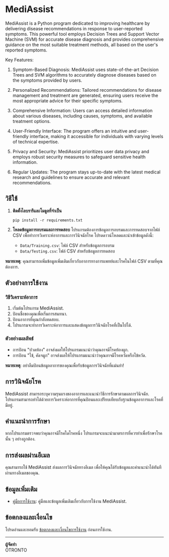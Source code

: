 # MediAssist

MediAssist is a Python program dedicated to improving healthcare by delivering disease recommendations in response to user-reported symptoms. This powerful tool employs Decision Trees and Support Vector Machine (SVM) for accurate disease diagnosis and provides comprehensive guidance on the most suitable treatment methods, all based on the user's reported symptoms.

Key Features:

1. Symptom-Based Diagnosis: MediAssist uses state-of-the-art Decision Trees and SVM algorithms to accurately diagnose diseases based on the symptoms provided by users.

2. Personalized Recommendations: Tailored recommendations for disease management and treatment are generated, ensuring users receive the most appropriate advice for their specific symptoms.

3. Comprehensive Information: Users can access detailed information about various diseases, including causes, symptoms, and available treatment options.

4. User-Friendly Interface: The program offers an intuitive and user-friendly interface, making it accessible for individuals with varying levels of technical expertise.

5. Privacy and Security: MediAssist prioritizes user data privacy and employs robust security measures to safeguard sensitive health information.

6. Regular Updates: The program stays up-to-date with the latest medical research and guidelines to ensure accurate and relevant recommendations.

## วิธีใช้

1. **ติดตั้งไลบรารีและโมดูลที่จำเป็น**
    ```
    pip install -r requirements.txt
    ```

2. **โหลดข้อมูลการอบรมและการทดสอบ**
   โปรแกรมต้องการข้อมูลการอบรมและการทดสอบจากไฟล์ CSV เพื่อทำการวิเคราะห์อาการและการวินิจฉัยโรค โปรดดาวน์โหลดและนำเข้าข้อมูลดังนี้:
   - `Data/Training.csv`: ไฟล์ CSV สำหรับข้อมูลการอบรม
   - `Data/Testing.csv`: ไฟล์ CSV สำหรับข้อมูลการทดสอบ

**หมายเหตุ**: คุณสามารถเพิ่มข้อมูลเพิ่มเติมเกี่ยวกับอาการทางการแพทย์และโรคในไฟล์ CSV ตามที่คุณต้องการ.

## ตัวอย่างการใช้งาน

### วิธีวิเคราะห์อาการ

1. เริ่มต้นโปรแกรม MediAssist.
2. ป้อนชื่อของคุณเพื่อเริ่มการสนทนา.
3. ป้อนอาการที่คุณกำลังทดสอบ.
4. โปรแกรมจะทำการวิเคราะห์อาการและแสดงข้อมูลการวินิจฉัยโรคที่เป็นไปได้.

### ตัวอย่างผลลัพธ์

- การป้อน "ปวดท้อง" อาจส่งผลให้โปรแกรมแนะนำว่าคุณอาจมีโรคท้องผูก.
- การป้อน "ไข้, คัดจมูก" อาจส่งผลให้โปรแกรมแนะนำว่าคุณอาจมีโรคหวัดหรือไข้หวัด.

**หมายเหตุ**: อย่าลืมป้อนข้อมูลอาการของคุณเพื่อรับข้อมูลการวินิจฉัยที่แม่นยำ!

## การวินิจฉัยโรค

MediAssist สามารถระบุความรุนแรงของอาการและแนะนำวิธีการรักษาตามผลการวินิจฉัย. โปรแกรมสามารถทำได้ด้วยการวิเคราะห์อาการที่คุณป้อนและเปรียบเทียบกับฐานข้อมูลอาการและโรคที่มีอยู่.

## คำแนะนำการรักษา

หากโปรแกรมตรวจพบว่าคุณอาจมีโรคใดโรคหนึ่ง โปรแกรมจะแนะนำมาตรการที่ควรทำเพื่อรักษาโรคนั้น ๆ อย่างถูกต้อง.

## การส่งผลผ่านอีเมล

คุณสามารถใช้ MediAssist ส่งผลการวินิจฉัยทางอีเมล เพื่อให้คุณได้รับข้อมูลและคำแนะนำได้ทันทีผ่านทางอีเมลของคุณ.

## ข้อมูลเพิ่มเติม

- [คู่มือการใช้งาน](user_guide.md): คู่มือและข้อมูลเพิ่มเติมเกี่ยวกับการใช้งาน MediAssist.

## ข้อตกลงและเงื่อนไข

โปรดอ่านและยอมรับ [ข้อตกลงและเงื่อนไขการใช้งาน](terms.md) ก่อนการใช้งาน.

---

**ผู้จัดทำ**  
OTRONTO
